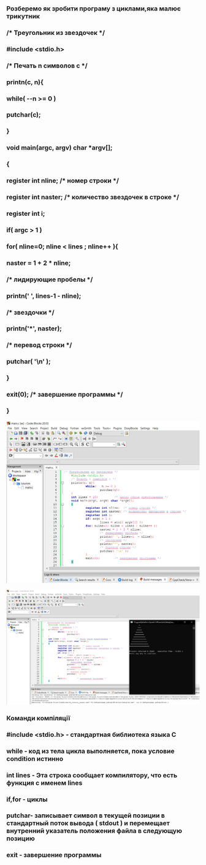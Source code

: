 ### Розберемо як зробити програму з циклами,яка малює трикутник
###  /* Треугольник из звездочек */

 ### #include <stdio.h>
###    /* Печать n символов c */
###    printn(c, n){
  ###          while( --n >= 0 )
   ###                 putchar(c);
   ### }
 ###   void main(argc, argv) char *argv[];
 ###   {
 ###           register int nline;  /* номер строки */
   ###         register int naster; /* количество звездочек в строке */
   ###         register int i;
###            if( argc > 1 )
  ###           for( nline=0; nline < lines ; nline++ ){
 ###                   naster = 1 + 2 * nline;
  ###                  /* лидирующие пробелы */
  ###                  printn(' ', lines-1  - nline);
  ###                  /* звездочки */
  ###                  printn('*', naster);
   ###                 /* перевод строки */
   ###                 putchar( '\n' );
  ###          }
 ###           exit(0);        /* завершение программы */
###    }
    

![cycles1](Снимок.PNG)
    
![cycles2](сс.PNG)
### Команди компіляції
### #include <stdio.h> - стандартная библиотека языка С
### while - код из тела цикла выполняется, пока условие condition истинно
### int lines - Эта строка сообщает компилятору, что есть функция с именем lines
### if,for - циклы
### putchar-  записывает символ в текущей позиции в стандартный поток вывода ( stdout ) и перемещает внутренний указатель положения файла в следующую позицию
### exit - завершение программы 
